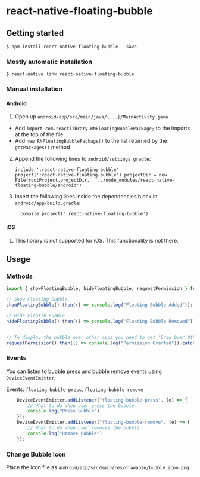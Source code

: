 
# react-native-floating-bubble

## Getting started

`$ npm install react-native-floating-bubble --save`

### Mostly automatic installation

`$ react-native link react-native-floating-bubble`

### Manual installation


#### Android

1. Open up `android/app/src/main/java/[...]/MainActivity.java`
  - Add `import com.reactlibrary.RNFloatingBubblePackage;` to the imports at the top of the file
  - Add `new RNFloatingBubblePackage()` to the list returned by the `getPackages()` method
2. Append the following lines to `android/settings.gradle`:
  	```
  	include ':react-native-floating-bubble'
  	project(':react-native-floating-bubble').projectDir = new File(rootProject.projectDir, 	'../node_modules/react-native-floating-bubble/android')
  	```
3. Insert the following lines inside the dependencies block in `android/app/build.gradle`:
  	```
      compile project(':react-native-floating-bubble')
  	```


#### iOS

1. This library is not supported for iOS. This functionality is not there.

## Usage

### Methods

```javascript
import { showFloatingBubble, hideFloatingBubble, requestPermission } from "react-native-floating-bubble"

// Show Floating Bubble
showFloatingBubble().then(() => console.log("Floating Bubble Added"));

// Hide Floatin Bubble
hideFloatingBubble().then(() => console.log("Floating Bubble Removed"));


// To display the bubble over other apps you need to get 'Draw Over Other Apps' permission from androind.
requestPermission().then(() => console.log("Permission Granted")).catch(() => console.log("Permission is not granted"))
```
### Events

You can listen to bubble press and bubble remove events using `DeviceEventEmitter`. 

Events: `floating-bubble-press`, `floating-bubble-remove`

```javascript
    DeviceEventEmitter.addListener("floating-bubble-press", (e) => {
		// What to do when user press the bubble
		console.log("Press Bubble")
    });
    DeviceEventEmitter.addListener("floating-bubble-remove", (e) => {
		// What to do when user removes the bubble
		console.log("Remove Bubble")
    });
```


  ### Change Bubble Icon

 Place the icon file as `android/app/src/main/res/drawable/bubble_icon.png` 
